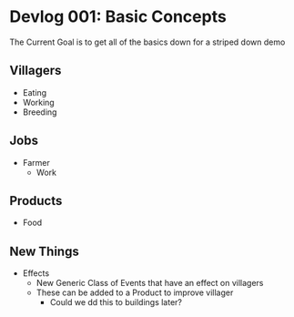 # Devlog 001: Basic Concepts

The Current Goal is to get all of the basics down for a striped down demo

## Villagers

* Eating
* Working
* Breeding

## Jobs

* Farmer
  * Work   

## Products

* Food

## New Things

* Effects
  * New Generic Class of Events that have an effect on villagers
  * These can be added to a Product to improve villager
    * Could we dd this to buildings later?
   
